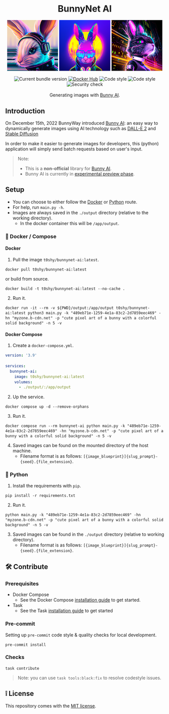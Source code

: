 <h1 align="center">BunnyNet AI</h1>

<p align="center" width="100%">
    <img width="32%" src="https://github.com/ToshY/BunnyNet-AI/blob/main/examples/%5Bdemo-cyberpunk-avatar%5Drabbit-18315061651450471761.png" alt="cyberpunk bunny left">
    <img width="32%" src="https://github.com/ToshY/BunnyNet-AI/blob/main/examples/%5Bdemo-cyberpunk-avatar%5Drabbit-395701193653652308.png" alt="cyberpunk bunny middle">
    <img width="32%" src="https://github.com/ToshY/BunnyNet-AI/blob/main/examples/%5Bdemo-cyberpunk-avatar%5Drabbit-13510430255274468932.png" alt="cyberpunk bunny right">
</p>

<div align="center">
    <img src="https://img.shields.io/github/v/release/toshy/bunnynet-ai?label=Release&sort=semver" alt="Current bundle version" />
    <a href="https://hub.docker.com/r/t0shy/bunnynet-ai"><img src="https://img.shields.io/badge/Docker%20Hub-t0shy%2Fbunnynet--ai-blue" alt="Docker Hub" /></a>
    <img src="https://img.shields.io/github/actions/workflow/status/toshy/bunnynet-ai/pylint.yml?branch=main&label=Pylint" alt="Code style">
    <img src="https://img.shields.io/badge/Code%20Style-PEP8-orange.svg" alt="Code style" />
    <img src="https://img.shields.io/github/actions/workflow/status/toshy/bunnynet-ai/security.yml?branch=main&label=Security%20check" alt="Security check" />
    <br /><br />
    <div>Generating images with <a href="https://docs.bunny.net/docs/bunny-ai-image-generation">Bunny AI</a>.</div>
</div>

## Introduction

On December 15th, 2022 BunnyWay
introduced [Bunny AI](https://bunny.net/blog/introducing-bunny-optimizer-ai-a-new-way-of-creating-content/): an easy way
to dynamically generate images using AI technology such as [DALL-E 2](https://openai.com/dall-e-2/) and [Stable Diffusion](https://github.com/CompVis/stable-diffusion)

In order to make it easier to generate images for developers, this (python) application will simply send batch requests based on user's input.

> Note: 
> * This is a **non-official** library for [Bunny AI](https://docs.bunny.net/docs/bunny-ai-image-generation).
> * Bunny AI is currently in [experimental preview phase](https://bunny.net/blog/introducing-bunny-optimizer-ai-a-new-way-of-creating-content/#try-it-out-yourself-).

## Setup

* You can choose to either follow the [Docker](#-docker--compose) or [Python](#-python) route.
* For help, run `main.py -h`.
* Images are always saved in the `./output` directory (relative to the working directory).
  * In the docker container this will be `/app/output`.

### 🐋 Docker / Compose

#### Docker

1. Pull the image `t0shy/bunnynet-ai:latest`.

```shell
docker pull t0shy/bunnynet-ai:latest
```

or build from source.

```shell
docker build -t t0shy/bunnynet-ai:latest --no-cache .
```

2. Run it.

```shell
docker run -it --rm -v ${PWD}/output:/app/output t0shy/bunnynet-ai:latest python3 main.py -k "489eb71e-1259-4e1a-83c2-2d7859eec469" -hn "myzone.b-cdn.net" -p "cute pixel art of a bunny with a colorful solid background" -n 5 -v
```

#### Docker Compose

1. Create a `docker-compose.yml`.

```yaml
version: '3.9'

services:
  bunnynet-ai:
    image: t0shy/bunnynet-ai:latest
    volumes:
      - ./output/:/app/output
````

2. Up the service.

```shell
docker compose up -d --remove-orphans
```

3. Run it.

```shell
docker compose run --rm bunnynet-ai python main.py -k "489eb71e-1259-4e1a-83c2-2d7859eec469" -hn "myzone.b-cdn.net" -p "cute pixel art of a bunny with a colorful solid background" -n 5 -v
```

4. Saved images can be found on the mounted directory of the host machine.
   * Filename format is as follows: `[{image_blueprint}]{slug_prompt}-{seed}.{file_extension}`.

### 🐍 Python

1. Install the requirements with `pip`.

```shell
pip install -r requirements.txt
```

2. Run it.

```shell
python main.py -k "489eb71e-1259-4e1a-83c2-2d7859eec469" -hn "myzone.b-cdn.net" -p "cute pixel art of a bunny with a colorful solid background" -n 5 -v
```

3. Saved images can be found in the `./output` directory (relative to working directory).
   * Filename format is as follows: `[{image_blueprint}]{slug_prompt}-{seed}.{file_extension}`.

## 🛠️ Contribute

### Prerequisites

* Docker Compose
    * See the Docker Compose [installation guide](https://docs.docker.com/compose/install/) to get started.
* Task
    * See the Task [installation guide](https://taskfile.dev/installation/) to get started

### Pre-commit

Setting up `pre-commit` code style & quality checks for local development.

```shell
pre-commit install
```

### Checks

```shell
task contribute
```

> Note: you can use `task tools:black:fix` to resolve codestyle issues.

## ❕ License

This repository comes with the [MIT license](https://choosealicense.com/licenses/mit/).
